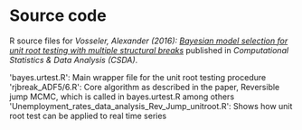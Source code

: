 # Source code
R source files for *Vosseler, Alexander (2016):* [*Bayesian model selection for unit root testing with multiple structural breaks*](https://www.sciencedirect.com/science/article/abs/pii/S0167947314002485) published in *Computational Statistics & Data Analysis (CSDA)*.

'bayes.urtest.R': Main wrapper file for the unit root testing procedure
'rjbreak_ADF5/6.R': Core algorithm as described in the paper, Reversible jump MCMC, which is called in bayes.urtest.R among others
'Unemployment_rates_data_analysis_Rev_Jump_unitroot.R': Shows how unit root test can be applied to real time series

